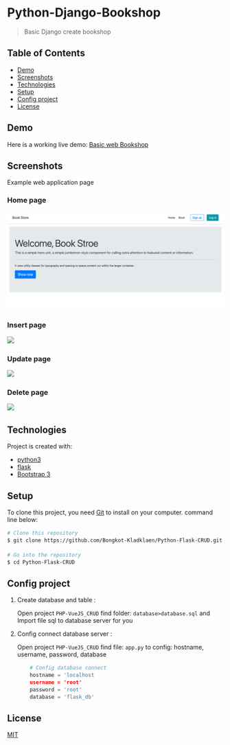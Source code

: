 # Python-Django-Bookshop
>Basic Django create bookshop

## Table of Contents
  - [Demo](#demo)
  - [Screenshots](#screenshots)
  - [Technologies](#technologies)
  - [Setup](#setup)
  - [Config project](#config-project)
  - [License](#license)

## Demo
Here is a working live demo: [Basic web Bookshop](https://django-bookshops-basic.herokuapp.com)
## Screenshots
Example web application page
### Home page
![](screenshots/home.png)
### Insert page
![](screenshots/insert.png)
### Update page
![](screenshots/update.png)
### Delete page
![](screenshots/delete.png)

## Technologies
Project is created with:
- [python3](https://www.python.org/)
- [flask](https://flask.palletsprojects.com/en/1.1.x/)
- [Bootstrap 3](https://getbootstrap.com/docs/3.4/)

## Setup
To clone this project, you need [Git](https://git-scm.com) to install on your computer. command line below:

```zsh
# Clone this repository
$ git clone https://github.com/Bongkot-Kladklaen/Python-Flask-CRUD.git

# Go into the repository
$ cd Python-Flask-CRUD
```
## Config project
1. Create database and table :

    Open project `PHP-VueJS_CRUD` find folder: `database>database.sql` and Import file sql to database server for you
2. Config connect database server : 

    Open project `PHP-VueJS_CRUD` find file: `app.py` to config: hostname, username, password, database
 
    ```python
        # Config database connect
        hostname = 'localhost
        username = 'root'
        password = 'root'
        database = 'flask_db'
    ```

## License
[MIT](LICENSE)
